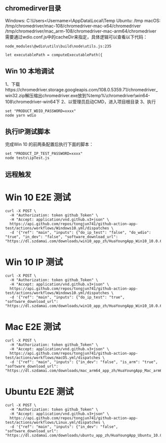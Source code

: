 ## chromedirver目录
Windows:
C:\Users\<Username>\AppData\Local\Temp
Ubuntu:
/tmp
macOS:
/tmp/chromedriver/mac-108/chromedriver-mac-x64/chromedriver
/tmp/chromedriver/mac_arm-108/chromedriver-mac-arm64/chromedriver
需要通过wdio.conf.js中的cacheDir来指定，具体逻辑可以查看以下代码：
```
node_modules\@wdio\utils\build\node\utils.js:235

let executablePath = computeExecutablePath({
```

## Win 10 本地调试
1、下载https://chromedriver.storage.googleapis.com/108.0.5359.71/chromedriver_win32.zip解压缩出chromedriver.exe放到%temp%\chromedriver\win64-108\chromedriver-win64下
2、以管理员启动CMD，进入项目根目录
3、执行 
```
set "PRODUCT_WDIO_PASSWORD=xxxx"
node yarn wdio
```


## 执行IP测试脚本
完成Win 10 的前两条配置后执行下面的脚本：
```
set "PRODUCT_IP_TEST_PASSWORD=xxxx"
node tests\ipTest.js
```

## 远程触发
# Win 10 E2E 测试
```
curl -X POST \
  -H "Authorization: token github_Token" \
  -H "Accept: application/vnd.github.v3+json" \
  https://api.github.com/repos/tongjun741/github-action-app-test/actions/workflows/Windows10.yml/dispatches \
  -d '{"ref": "main", "inputs": {"do_ip_test": "false", "do_wdio": "true", "in_dev": "false", "software_download_url": "https://dl.szdamai.com/downloads/win10_app_zh/HuaYoungApp_Win10_10.0.648_zh_setup.exe"}}'
```

# Win 10 IP 测试
```
curl -X POST \
  -H "Authorization: token github_Token" \
  -H "Accept: application/vnd.github.v3+json" \
  https://api.github.com/repos/tongjun741/github-action-app-test/actions/workflows/Windows10.yml/dispatches \
  -d '{"ref": "main", "inputs": {"do_ip_test": "true", "software_download_url": "https://dl.szdamai.com/downloads/win10_app_zh/HuaYoungApp_Win10_10.0.648_zh_setup.exe"}}'
```


# Mac E2E 测试
```
curl -X POST \
  -H "Authorization: token github_Token" \
  -H "Accept: application/vnd.github.v3+json" \
  https://api.github.com/repos/tongjun741/github-action-app-test/actions/workflows/macOS.yml/dispatches \
  -d '{"ref": "main", "inputs": {"in_dev": "false", "is_arm": "true", "software_download_url": "https://dl.szdamai.com/downloads/mac_arm64_app_zh/HuaYoungApp_Mac_arm64_10.0.559_zh_setup.dmg"}}'
```

# Ubuntu E2E 测试
```
curl -X POST \
  -H "Authorization: token github_Token" \
  -H "Accept: application/vnd.github.v3+json" \
  https://api.github.com/repos/tongjun741/github-action-app-test/actions/workflows/Linux.yml/dispatches \
  -d '{"ref": "main", "inputs": {"in_dev": "false", "software_download_url": "https://dl.szdamai.com/downloads/ubuntu_app_zh/HuaYoungApp_Ubuntu_10.0.533_zh_setup.deb"}}'
```